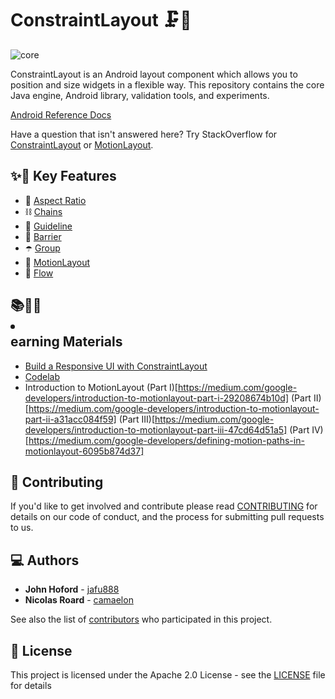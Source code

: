 # ConstraintLayout 🗜️📏

![core](https://github.com/androidx/constraintlayout/workflows/core/badge.svg)

ConstraintLayout is an Android layout component which allows you to position and size widgets in a flexible way. This repository contains the core Java engine, Android library, validation tools, and experiments.

[Android Reference Docs](https://developer.android.com/reference/androidx/constraintlayout/widget/ConstraintLayout)

Have a question that isn't answered here? Try StackOverflow for [ConstraintLayout](https://stackoverflow.com/questions/tagged/android-constraintlayout) or [MotionLayout](https://stackoverflow.com/questions/tagged/android-motionlayout).

## ✨🤩 Key Features

* 📐 [Aspect Ratio](https://developer.android.com/reference/androidx/constraintlayout/widget/ConstraintLayout#ratio)
* ⛓️ [Chains](https://developer.android.com/reference/androidx/constraintlayout/widget/ConstraintLayout#Chains)
* 🦮 [Guideline](https://developer.android.com/reference/androidx/constraintlayout/widget/Guideline)
* 🚧 [Barrier](https://developer.android.com/reference/androidx/constraintlayout/widget/Barrier)
* ☂️ [Group](https://developer.android.com/reference/androidx/constraintlayout/widget/Group)
* 💫 [MotionLayout](https://developer.android.com/reference/androidx/constraintlayout/motion/widget/MotionLayout)
* 🌊 [Flow](https://developer.android.com/reference/androidx/constraintlayout/helper/widget/Flow)

## 📚👩‍🏫 <LI></LI>earning Materials

- [Build a Responsive UI with ConstraintLayout](https://developer.android.com/training/constraint-layout)
- [Codelab](https://codelabs.developers.google.com/codelabs/constraint-layout/index.html#0)
- Introduction to MotionLayout (Part I)[https://medium.com/google-developers/introduction-to-motionlayout-part-i-29208674b10d] (Part II)[https://medium.com/google-developers/introduction-to-motionlayout-part-ii-a31acc084f59] (Part III)[https://medium.com/google-developers/introduction-to-motionlayout-part-iii-47cd64d51a5] (Part IV)[https://medium.com/google-developers/defining-motion-paths-in-motionlayout-6095b874d37]

## 🤝 Contributing

If you'd like to get involved and contribute please read [CONTRIBUTING](constraintlayout/CONTRIBUTING.md) for details on our code of conduct, and the process for submitting pull requests to us.

## 💻 Authors

* **John Hoford** - [jafu888](https://github.com/jafu888)
* **Nicolas Roard** - [camaelon](https://github.com/camaelon)

See also the list of [contributors](contributors) who participated in this project.

## 🔖 License

This project is licensed under the Apache 2.0 License - see the [LICENSE](LICENSE) file for details
